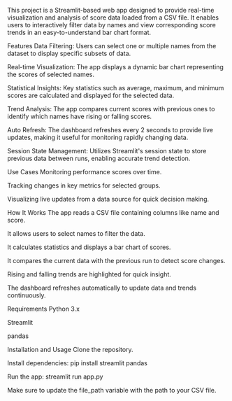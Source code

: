 This project is a Streamlit-based web app designed to provide real-time visualization and analysis of score data loaded from a CSV file. It enables users to interactively filter data by names and view corresponding score trends in an easy-to-understand bar chart format.

Features
Data Filtering: Users can select one or multiple names from the dataset to display specific subsets of data.

Real-time Visualization: The app displays a dynamic bar chart representing the scores of selected names.

Statistical Insights: Key statistics such as average, maximum, and minimum scores are calculated and displayed for the selected data.

Trend Analysis: The app compares current scores with previous ones to identify which names have rising or falling scores.

Auto Refresh: The dashboard refreshes every 2 seconds to provide live updates, making it useful for monitoring rapidly changing data.

Session State Management: Utilizes Streamlit's session state to store previous data between runs, enabling accurate trend detection.

Use Cases
Monitoring performance scores over time.

Tracking changes in key metrics for selected groups.

Visualizing live updates from a data source for quick decision making.

How It Works
The app reads a CSV file containing columns like name and score.

It allows users to select names to filter the data.

It calculates statistics and displays a bar chart of scores.

It compares the current data with the previous run to detect score changes.

Rising and falling trends are highlighted for quick insight.

The dashboard refreshes automatically to update data and trends continuously.

Requirements
Python 3.x

Streamlit

pandas

Installation and Usage
Clone the repository.

Install dependencies: pip install streamlit pandas

Run the app: streamlit run app.py

Make sure to update the file_path variable with the path to your CSV file.
